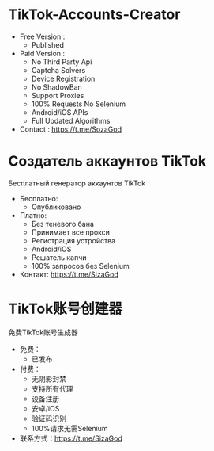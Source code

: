 # TikTok-Accounts-Creator
- Free Version :
  - Published
- Paid Version :
  - No Third Party Api
  - Captcha Solvers 
  - Device Registration
  - No ShadowBan
  - Support Proxies
  - 100% Requests No Selenium 
  - Android/iOS APIs
  - Full Updated Algorithms 
- Contact : https://t.me/SozaGod
# Создатель аккаунтов TikTok
Бесплатный генератор аккаунтов TikTok
- Бесплатно:
  - Опубликовано
- Платно:
  - Без теневого бана
  - Принимает все прокси
  - Регистрация устройства
  - Android/iOS
  - Решатель капчи
  - 100% запросов без Selenium
- Контакт: https://t.me/SizaGod
# TikTok账号创建器
免费TikTok账号生成器
- 免费：
  - 已发布
- 付费：
  - 无阴影封禁
  - 支持所有代理
  - 设备注册
  - 安卓/iOS
  - 验证码识别
  - 100%请求无需Selenium
- 联系方式：https://t.me/SizaGod
